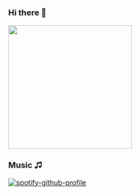 ### Hi there 👋
  <img src="https://media.giphy.com/media/KxCC1TEhvUuXKuLgo6/giphy.gif" width="250" style="display:inline-block;">

### Music ♫
[![spotify-github-profile](https://spotify-github-profile.vercel.app/api/view?uid=3123phi3744qtnks4lazl63j434e&cover_image=true&theme=default&show_offline=false&background_color=121212&interchange=false)](https://github.com/kittinan/spotify-github-profile)  





